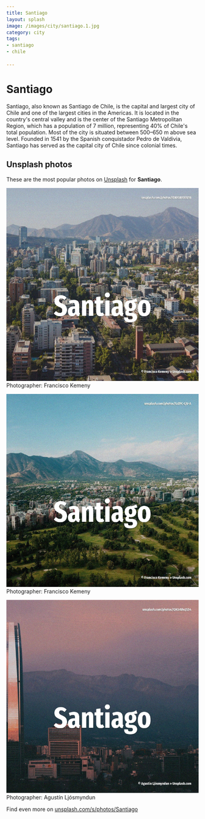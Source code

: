 ```yaml
---
title: Santiago
layout: splash
image: /images/city/santiago.1.jpg
category: city
tags:
- santiago
- chile

---
```

# Santiago

Santiago, also known as Santiago de Chile, is the capital and largest city of Chile and one of the  largest cities in the Americas. It is located in the country's central valley and is the center of the Santiago Metropolitan  Region, which has a population of 7 million, representing 40% of Chile's total population. Most of the city is situated between 500–650 m  above sea level.  Founded in 1541 by the Spanish conquistador Pedro de Valdivia, Santiago has served as the capital  city of Chile since colonial times. 

 
## Unsplash photos
These are the most popular photos on [Unsplash](https://unsplash.com) for **Santiago**.
 
![Santiago](/images/city/santiago.1.jpg)
Photographer:  Francisco Kemeny
 
![Santiago](/images/city/santiago.2.jpg)
Photographer:  Francisco Kemeny
 
![Santiago](/images/city/santiago.3.jpg)
Photographer:  Agustín Ljósmyndun
 
Find even more on [unsplash.com/s/photos/Santiago](https://unsplash.com/s/photos/Santiago)
 
